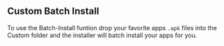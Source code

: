 ## Custom Batch Install
To use the Batch-Install funtion drop your favorite apps `.apk` files into the Custom folder and the installer will batch install your apps for you.
